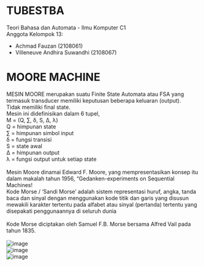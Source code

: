 # TUBESTBA
Teori Bahasa dan Automata - Ilmu Komputer C1<br />
Anggota Kelompok 13:<br />
- Achmad Fauzan (2108061)
- Villeneuve Andhira Suwandhi (2108067)

# MOORE MACHINE
MESIN MOORE merupakan suatu Finite State Automata atau FSA yang termasuk transducer memiliki keputusan beberapa keluaran (output).<br />
Tidak memiliki final state.<br />
Mesin ini didefinisikan dalam 6 tupel,<br />
M	= (Q, ∑, δ, S, Δ, λ)<br />
Q	= himpunan state<br />
∑	= himpunan simbol input<br />
δ	= fungsi transisi<br />
S	= state awal<br />
Δ	= himpunan output<br />
λ	= fungsi output untuk setiap state<br />
<br />
Mesin Moore dinamai Edward F. Moore, yang mempresentasikan konsep itu dalam makalah tahun 1956, “Gedanken-experiments on Sequential Machines!<br />
Kode Morse / ‘Sandi Morse’ adalah sistem representasi huruf, angka, tanda baca dan sinyal dengan menggunakan kode titik dan garis yang disusun mewakili karakter tertentu pada alfabet atau sinyal (pertanda) tertentu yang disepakati penggunaannya di seluruh dunia<br />
<br />
Kode Morse diciptakan oleh Samuel F.B. Morse bersama Alfred Vail pada tahun 1835.<br />
<br />
![image](https://github.com/villeneuveandhira/TUBESTBA/assets/101118033/165b8259-5dd8-4b8b-9562-a24d04b4cc81)
<br />
![image](https://github.com/villeneuveandhira/TUBESTBA/assets/101118033/485d5e5b-10ec-4936-b173-1a8b1d58e304)
<br />
![image](https://github.com/villeneuveandhira/TUBESTBA/assets/101118033/3d7721c2-99e3-40cb-b1a8-6a3826b771a4)
